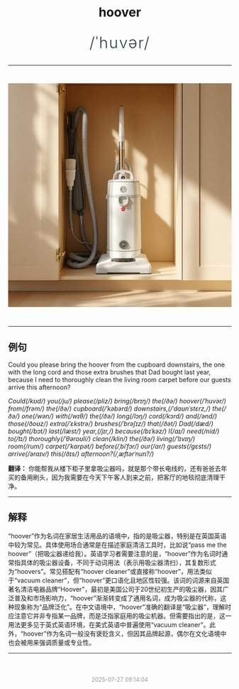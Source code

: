 <div align="center">

# hoover

<div style="margin: 30px 0;">
<h1 style="font-size: 2.5em; font-weight: 300; letter-spacing: 2px; margin: 0; color: #2c3e50;">
/ˈhuvər/
</h1>
</div>

</div>

---

<div align="center" style="margin: 40px 0;">

![hoover](images/hoover.png)

</div>

---

## 例句

Could you please bring the hoover from the cupboard downstairs, the one with the long cord and those extra brushes that Dad bought last year, because I need to thoroughly clean the living room carpet before our guests arrive this afternoon?

*Could(/kʊd/) you(/ju/) please(/pliz/) bring(/brɪŋ/) the(/ðə/) hoover(/ˈhuvər/) from(/frəm/) the(/ðə/) cupboard(/ˈkəbərd/) downstairs,(/ˈdaʊnˈstɛrz,/) the(/ðə/) one(/wən/) with(/wɪθ/) the(/ðə/) long(/lɔŋ/) cord(/kɔrd/) and(/ənd/) those(/ðoʊz/) extra(/ˈɛkstrə/) brushes(/ˈbrəʃɪz/) that(/ðət/) Dad(/dæd/) bought(/bɔt/) last(/læst/) year,(/jɪr,/) because(/bɪˈkəz/) I(/aɪ/) need(/nid/) to(/tɪ/) thoroughly(/ˈθəroʊli/) clean(/klin/) the(/ðə/) living(/ˈlɪvɪŋ/) room(/rum/) carpet(/ˈkɑrpət/) before(/ˌbiˈfɔr/) our(/ɑr/) guests(/gɛsts/) arrive(/əraɪv/) this(/ðɪs/) afternoon?(/ˌæftərˈnun?/)*

**翻译：** 你能帮我从楼下柜子里拿吸尘器吗，就是那个带长电线的，还有爸爸去年买的备用刷头，因为我需要在今天下午客人到来之前，把客厅的地毯彻底清理干净。

---

## 解释

“hoover”作为名词在家居生活用品的语境中，指的是吸尘器，特别是在英国英语中较为常见。具体使用场合通常是在描述家庭清洁工具时，比如说“pass me the hoover”（把吸尘器递给我）。英语学习者需要注意的是，“hoover”作为名词时通常指具体的吸尘器设备，不同于动词用法（表示用吸尘器清扫），其复数形式为“hoovers”。常见搭配有“hoover cleaner”或直接称“hoover”，用法类似于“vacuum cleaner”，但“hoover”更口语化且地区性较强。该词的词源来自英国著名清洁电器品牌“Hoover”，最初是美国公司于20世纪初生产的吸尘器，因其广泛普及和市场影响力，“hoover”渐渐转变成了通用名词，成为吸尘器的代称，这种现象称为“品牌泛化”。在中文语境中，“hoover”准确的翻译是“吸尘器”，理解时应注意它并非专指某一品牌，而是泛指家庭用的吸尘机器。但需要指出的是，这一用法更多见于英式英语环境，在美式英语中普遍使用“vacuum cleaner”。此外，“hoover”作为名词一般没有褒贬含义，但因其品牌起源，偶尔在文化语境中也会被用来强调质量或专业性。


---

<div align="center" style="margin-top: 50px;">
<small style="color: #999; font-size: 0.9em;">2025-07-27 09:14:04</small>
</div>
